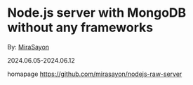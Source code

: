 # Node.js server with MongoDB without any frameworks

By: [MiraSayon](https://github.com/mirasayon)

2024.06.05-2024.06.12

homapage <https://github.com/mirasayon/nodejs-raw-server>
